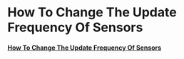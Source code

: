 # How To Change The Update Frequency Of Sensors

#### [How To Change The Update Frequency Of Sensors](https://wiki.apolloautomation.cloud/books/general/page/how-to-change-the-update-frequency-of-sensors)  